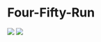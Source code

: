 # Four-Fifty-Run

<img src="https://i.imgur.com/q9SbIoP.png">

<img src="https://i.imgur.com/OCLwL0B.gif">
